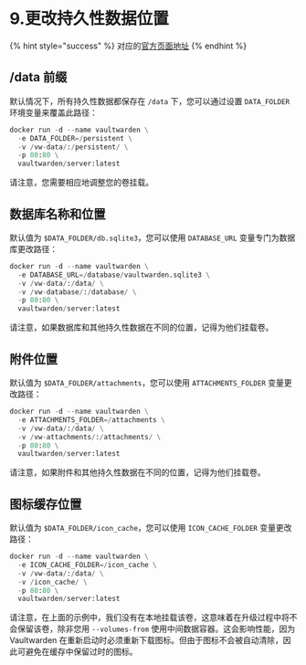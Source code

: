 # 9.更改持久性数据位置

{% hint style="success" %}
对应的[官方页面地址](https://github.com/dani-garcia/vaultwarden/wiki/Changing-persistent-data-location)
{% endhint %}

## /data 前缀 <a href="#data-prefix" id="data-prefix"></a>

默认情况下，所有持久性数据都保存在 `/data` 下，您可以通过设置 `DATA_FOLDER` 环境变量来覆盖此路径：

```python
docker run -d --name vaultwarden \
  -e DATA_FOLDER=/persistent \
  -v /vw-data/:/persistent/ \
  -p 80:80 \
  vaultwarden/server:latest
```

请注意，您需要相应地调整您的卷挂载。

## 数据库名称和位置 <a href="#database-name-and-location" id="database-name-and-location"></a>

默认值为 `$DATA_FOLDER/db.sqlite3`，您可以使用 `DATABASE_URL` 变量专门为数据库更改路径：

```python
docker run -d --name vaultwarden \
  -e DATABASE_URL=/database/vaultwarden.sqlite3 \
  -v /vw-data/:/data/ \
  -v /vw-database/:/database/ \
  -p 80:80 \
  vaultwarden/server:latest
```

请注意，如果数据库和其他持久性数据在不同的位置，记得为他们挂载卷。

## 附件位置 <a href="#attachments-location" id="attachments-location"></a>

默认值为 `$DATA_FOLDER/attachments`，您可以使用 `ATTACHMENTS_FOLDER` 变量更改路径：

```python
docker run -d --name vaultwarden \
  -e ATTACHMENTS_FOLDER=/attachments \
  -v /vw-data/:/data/ \
  -v /vw-attachments/:/attachments/ \
  -p 80:80 \
  vaultwarden/server:latest
```

请注意，如果附件和其他持久性数据在不同的位置，记得为他们挂载卷。

## 图标缓存位置 <a href="#icons-cache" id="icons-cache"></a>

默认值为 `$DATA_FOLDER/icon_cache`，您可以使用 `ICON_CACHE_FOLDER` 变量更改路径：

```python
docker run -d --name vaultwarden \
  -e ICON_CACHE_FOLDER=/icon_cache \
  -v /vw-data/:/data/ \
  -v /icon_cache/ \
  -p 80:80 \
  vaultwarden/server:latest
```

请注意，在上面的示例中，我们没有在本地挂载该卷，这意味着在升级过程中将不会保留该卷，除非您用 `--volumes-from` 使用中间数据容器。这会影响性能，因为 Vaultwarden 在重新启动时必须重新下载图标。但由于图标不会被自动清除，因此可避免在缓存中保留过时的图标。
